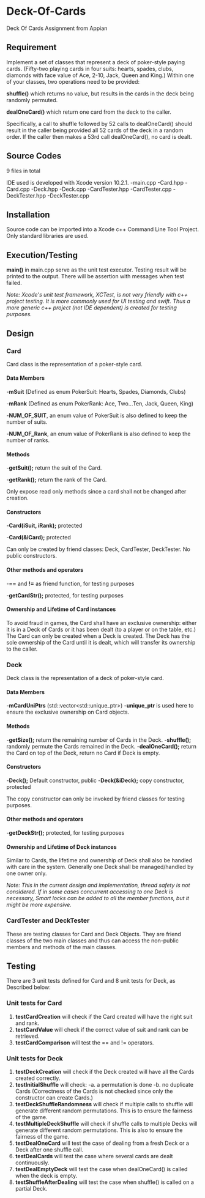 # Deck-Of-Cards
Deck Of Cards Assignment from Appian

## Requirement
 Implement a set of classes that represent a deck of poker-style paying cards.
 (Fifty-two playing cards in four suits: hearts, spades, clubs, diamonds with
 face value of Ace, 2-10, Jack, Queen and King.) Within one of your classes, two operations need to be provided:

 **shuffle()** which returns no value, but results in the cards in the deck being randomly permuted.

 **dealOneCard()** which return one card from the deck to the caller.

 Specifically, a call to shuffle followed by 52 calls to dealOneCard() should result in the caller being provided all 52 cards of the deck in a random order. If the caller then makes a 53rd call dealOneCard(), no card is dealt.

## Source Codes
 9 files in total

 IDE used is developed with Xcode version 10.2.1.
 -main.cpp
 -Card.hpp
 -Card.cpp
 -Deck.hpp
 -Deck.cpp
 -CardTester.hpp
 -CardTester.cpp
 -DeckTester.hpp
 -DeckTester.cpp

## Installation
 Source code can be imported into a Xcode c++ Command Line Tool Project.
 Only standard libraries are used.

## Execution/Testing
 **main()** in main.cpp serve as the unit test executor.
 Testing result will be printed to the output.
 There will be assertion with messages when test failed.

 _Note: Xcode's unit test framework, XCTest, is not very friendly with c++ project testing. It is more commonly used for UI testing and swift. Thus a more generic c++ project (not IDE dependent) is created for testing purposes._

## Design

### Card
 Card class is the representation of a poker-style card.
#### Data Members
 -**mSuit** (Defined as enum PokerSuit: Hearts, Spades, Diamonds, Clubs)

 -**mRank** (Defined as enum PokerRank: Ace, Two...Ten, Jack, Queen, King)

 -**NUM_OF_SUIT**, an enum value of PokerSuit is also defined to keep the number of suits.

 -**NUM_OF_Rank**, an enum value of PokerRank is also defined to keep the number of ranks.
#### Methods
 -**getSuit();** return the suit of the Card.
 
 -**getRank();** return the rank of the Card.

 Only expose read only methods since a card shall not be changed after creation.
#### Constructors
 -**Card(iSuit, iRank);** protected

 -**Card(&iCard);** protected

 Can only be created by friend classes: Deck, CardTester, DeckTester. No public constructors.
#### Other methods and operators
 -**==** and **!=** as friend function, for testing purposes

 -**getCardStr();** protected, for testing purposes
#### Ownership and Lifetime of Card instances
 To avoid fraud in games, the Card shall have an exclusive ownership: either it is in a Deck of Cards or it has been dealt (to a player or on the table, etc.) The Card can only be created when a Deck is created. The Deck has the sole ownership of the Card until it is dealt, which will transfer its ownership to the caller.

### Deck
 Deck class is the representation of a deck of poker-style card.
#### Data Members
 -**mCardUniPtrs** (std::vector<std::unique_ptr<Card>>)
 -**unique_ptr** is used here to ensure the exclusive ownership on Card objects.
#### Methods
 -**getSize();** return the remaining number of Cards in the Deck.
 -**shuffle();** randomly permute the Cards remained in the Deck.
 -**dealOneCard();** return the Card on top of the Deck, return no Card if Deck is empty.
#### Constructors
 -**Deck();** Default constructor, public
 -**Deck(&iDeck);** copy constructor, protected

 The copy constructor can only be invoked by friend classes for testing purposes.
#### Other methods and operators
 -**getDeckStr();** protected, for testing purposes
#### Ownership and Lifetime of Deck instances
 Similar to Cards, the lifetime and ownership of Deck shall also be handled with care in the system. Generally one Deck shall be managed/handled by one owner only.

 _Note: This in the current design and implementation, thread safety is not considered. If in some cases concurrent accessing to one Deck is necessary, Smart locks can be added to all the member functions, but it might be more expensive._

### CardTester and DeckTester
 These are testing classes for Card and Deck Objects. They are friend classes of the two main classes and thus can access the non-public members and methods of the main classes.

## Testing
 There are 3 unit tests defined for Card and 8 unit tests for Deck, as Described below:

### Unit tests for Card
 1. **testCardCreation** will check if the Card created will have the right suit and rank.
 2. **testCardValue** will check if the correct value of suit and rank can be retrieved.
 3. **testCardComparison** will test the == and != operators.

### Unit tests for Deck
 1. **testDeckCreation** will check if the Deck created will have all the Cards created correctly.
 2. **testInitialShuffle** will check:
    -a. a permutation is done
    -b. no duplicate Cards
 (Correctness of the Cards is not checked since only the constructor can create Cards.)
 3. **testDeckShuffleRandomness** will check if multiple calls to shuffle will generate different random permutations. This is to ensure the fairness of the game.
 4. **testMultipleDeckShuffle** will check if shuffle calls to multiple Decks will generate different random permutations. This is also to ensure the fairness of the game.
 5. **testDealOneCard** will test the case of dealing from a fresh Deck or a Deck after one shuffle call.
 6. **testDealCards** will test the case where several cards are dealt continuously.
 7. **testDealEmptyDeck** will test the case when dealOneCard() is called when the deck is empty.
 8. **testShuffleAfterDealing** will test the case when shuffle() is called on a partial Deck.
